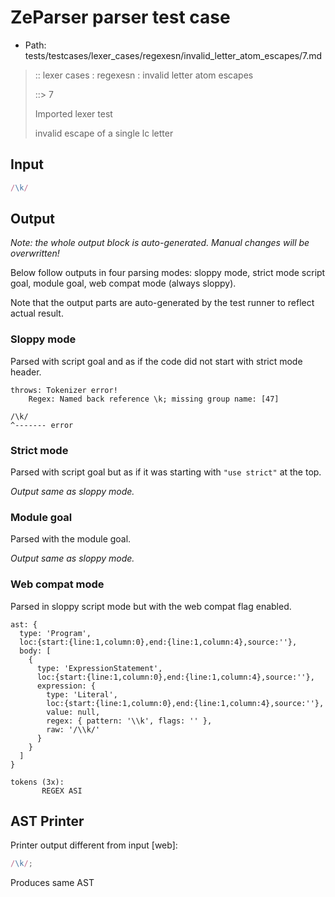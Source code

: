 # ZeParser parser test case

- Path: tests/testcases/lexer_cases/regexesn/invalid_letter_atom_escapes/7.md

> :: lexer cases : regexesn : invalid letter atom escapes
>
> ::> 7
>
> Imported lexer test
>
> invalid escape of a single lc letter


## Input

`````js
/\k/
`````

## Output

_Note: the whole output block is auto-generated. Manual changes will be overwritten!_

Below follow outputs in four parsing modes: sloppy mode, strict mode script goal, module goal, web compat mode (always sloppy).

Note that the output parts are auto-generated by the test runner to reflect actual result.

### Sloppy mode

Parsed with script goal and as if the code did not start with strict mode header.

`````
throws: Tokenizer error!
    Regex: Named back reference \k; missing group name: [47]

/\k/
^------- error
`````

### Strict mode

Parsed with script goal but as if it was starting with `"use strict"` at the top.

_Output same as sloppy mode._

### Module goal

Parsed with the module goal.

_Output same as sloppy mode._

### Web compat mode

Parsed in sloppy script mode but with the web compat flag enabled.

`````
ast: {
  type: 'Program',
  loc:{start:{line:1,column:0},end:{line:1,column:4},source:''},
  body: [
    {
      type: 'ExpressionStatement',
      loc:{start:{line:1,column:0},end:{line:1,column:4},source:''},
      expression: {
        type: 'Literal',
        loc:{start:{line:1,column:0},end:{line:1,column:4},source:''},
        value: null,
        regex: { pattern: '\\k', flags: '' },
        raw: '/\\k/'
      }
    }
  ]
}

tokens (3x):
       REGEX ASI
`````


## AST Printer

Printer output different from input [web]:

````js
/\k/;
````

Produces same AST

